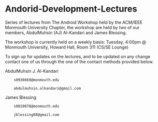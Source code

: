Andorid-Development-Lectures
============================

Series of lectures from The Android Workshop held by the ACM/IEEE Monmouth University Chapter, the workshop are held by
two of our members, AbdulMuhsin (AJ) Al-Kandari and James Blessing. 

The workshop is currently held on a weekly basis:
Tuesday, 4:00pm @ Monmouth University, Howard Hall, Room 311 (CS/SE Lounge)

To sign up for updates on the lectures, and to be updated on any change contact one of us through the one of the contact methods
provided below.


AbdulMuhsin J. Al-Kandari


        s0936669@monmouth.edu
        
        abdulmuhsin.alkandari@gmail.com
        
James Blessing


        s0810078@monmouth.edu
        
        jblessing88@gmail.com


